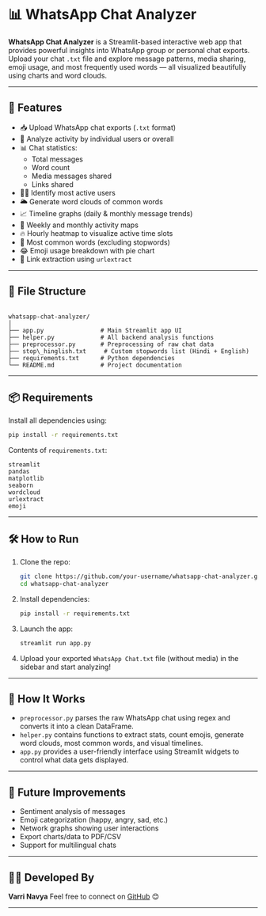 # 📊 WhatsApp Chat Analyzer

**WhatsApp Chat Analyzer** is a Streamlit-based interactive web app that provides powerful insights into WhatsApp group or personal chat exports. Upload your chat `.txt` file and explore message patterns, media sharing, emoji usage, and most frequently used words — all visualized beautifully using charts and word clouds.

---

## 🚀 Features

- 📥 Upload WhatsApp chat exports (`.txt` format)
- 👥 Analyze activity by individual users or overall
- 📊 Chat statistics:
  - Total messages
  - Word count
  - Media messages shared
  - Links shared
- 🧑‍💬 Identify most active users
- 🌥️ Generate word clouds of common words
- 📈 Timeline graphs (daily & monthly message trends)
- 📅 Weekly and monthly activity maps
- 🔥 Hourly heatmap to visualize active time slots
- 🧾 Most common words (excluding stopwords)
- 😂 Emoji usage breakdown with pie chart
- 📎 Link extraction using `urlextract`

---

## 📁 File Structure

```

whatsapp-chat-analyzer/
│
├── app.py                # Main Streamlit app UI
├── helper.py             # All backend analysis functions
├── preprocessor.py       # Preprocessing of raw chat data
├── stop\_hinglish.txt     # Custom stopwords list (Hindi + English)
├── requirements.txt      # Python dependencies
└── README.md             # Project documentation

````

---

## 📦 Requirements

Install all dependencies using:

```bash
pip install -r requirements.txt
````

Contents of `requirements.txt`:

```
streamlit
pandas
matplotlib
seaborn
wordcloud
urlextract
emoji
```

---

## 🛠️ How to Run

1. Clone the repo:

   ```bash
   git clone https://github.com/your-username/whatsapp-chat-analyzer.git
   cd whatsapp-chat-analyzer
   ```

2. Install dependencies:

   ```bash
   pip install -r requirements.txt
   ```

3. Launch the app:

   ```bash
   streamlit run app.py
   ```

4. Upload your exported `WhatsApp Chat.txt` file (without media) in the sidebar and start analyzing!

---

## 🧠 How It Works

* `preprocessor.py` parses the raw WhatsApp chat using regex and converts it into a clean DataFrame.
* `helper.py` contains functions to extract stats, count emojis, generate word clouds, most common words, and visual timelines.
* `app.py` provides a user-friendly interface using Streamlit widgets to control what data gets displayed.

---

## 📝 Future Improvements

* Sentiment analysis of messages
* Emoji categorization (happy, angry, sad, etc.)
* Network graphs showing user interactions
* Export charts/data to PDF/CSV
* Support for multilingual chats

---

## 👩‍💻 Developed By

**Varri Navya**
Feel free to connect on [GitHub](https://github.com/Navyavarri10) 😊

---
